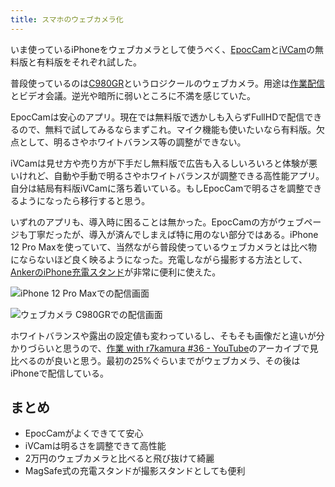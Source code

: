 ```yaml
---
title: スマホのウェブカメラ化
---
```

いま使っているiPhoneをウェブカメラとして使うべく、[EpocCam](https://www.elgato.com/ja/epoccam)と[iVCam](https://www.e2esoft.com/ivcam/)の無料版と有料版をそれぞれ試した。

普段使っているのは[C980GR](https://r7kamura.com/articles/2020-09-23-web-camera)というロジクールのウェブカメラ。用途は[作業配信](https://www.youtube.com/c/r7kamura)とビデオ会議。逆光や暗所に弱いところに不満を感じていた。

EpocCamは安心のアプリ。現在では無料版で透かしも入らずFullHDで配信できるので、無料で試してみるならまずこれ。マイク機能も使いたいなら有料版。欠点として、明るさやホワイトバランス等の調整ができない。

iVCamは見せ方や売り方が下手だし無料版で広告も入るしいろいろと体験が悪いけれど、自動や手動で明るさやホワイトバランスが調整できる高性能アプリ。自分は結局有料版iVCamに落ち着いている。もしEpocCamで明るさを調整できるようになったら移行すると思う。

いずれのアプリも、導入時に困ることは無かった。EpocCamの方がウェブページも丁寧だったが、導入が済んでしまえば特に用のない部分ではある。iPhone 12 Pro Maxを使っていて、当然ながら普段使っているウェブカメラとは比べ物にならないほど良く映るようになった。充電しながら撮影する方法として、[AnkerのiPhone充電スタンド](https://r7kamura.com/articles/2021-09-06-anker-iphone-stand)が非常に便利に使えた。

![](https://lh3.googleusercontent.com/docs/ADP-6oFiQW-JDw1LRP6NpUkJdsQJ-o92ICoMvhruaIdgdk2kKHuXDfhtwHmVnh4RNKL1AHk14Xck4f3cBnAxB8H_NAgr0dh6YDeIcHnhLZmYKiKL6yff-5_zD9Z7mRHya4TzTQtBjW9C3msEyW6p7f3PewHhSpQmS72a3DSUt8KNk5hn6PH_GSJmZXyYzRSm838hVpY2A_CjGt7qxCO4NxgXDqitZgfXTkEFwYvWpeEhfFLielt6j4s3GVjAw6eAS4oGWZZlYB6FYdkL77uZEhkWOulvDzOpPS6y14YFrOSWZi3eMZ_SZMByhoEPlTDxcLzUGdi10U7Ij5yHn_Cg1nGnitEvUCHBteldrFCDgdEdV5Q0uP8urQusmNcswsLHT7G1rAYYgjPwuBYj9TYfu-p0UcTrZLhPXpK4a3INMNo2aEsVfwFCXLl3lg4BEwk2r7aihztRSq97Id-q1HTHlSd9O_tfKJvCIX6j8pXoUhhNagaDmxayJRnacluOzZliC3IdaJNoxk5V-w98XBt3T2vC7hNk5vC50zLz7-fwKQoKq-iwox66F3hSWzNL4vSHtytgeR50y5mbK6Ltb52L72L_ySfxj8nBMLFHMdBEmJKa_UteRU1m9vhWipq7gt-RHTk83Wn9yaSE8NDFxx93caW4rgAhGIt05xzxHT993UZ_s6JHusBeYNOOq89tjp9L1Pjf2FiBXgfOWQCRHA7yJ6jhG38b8RjBmOV7kGu6nupY6WzTfkW95cu-4U4OuZIuiULN9_eAv1f2HjcNKoKZRN7gIe3Bc_i0M1I-DDlWFnYvcy3-W1lsqv-bVBcdHuObPKY5oUoAL4nHJifgNAgnW9BrVTXbv0d1RSdczUD0bdA81YCm46rxr2eDrwQ4HuKc0RrenDa6lLCYUU_WB6_VDhsSpJz3VfM6jB_OODrdzGozZ6ObStzH4WZ86kr_e5ZEQfJP9SLi09JBYh1HXSpb4BbdH4L_sjUeHdCUTwyLHZSLVHungUc3ZJoi3vaE7D8UfDvleN4hj5qmTOneoAtM7GFpT1LcOhm-0b9GVe7LXLFxRXJ8yfbQvrChNv39CWjy4cHM3RPEUf92rBeNkqUoFxSQrHf6XF7LrYm32VoINJI_jFJaInhIEVpM5VeMOvkH4L6ORsg7gQH_P6s-1YoddgZkEgGD5e5nPVl85E7FoGaHZkbv40KR5JngEVj-5TvMoozUEDqjTYedzG3AsQpxMAscpG-T4U6VbHsBUTxtNA5pZkAJEfzp "iPhone 12 Pro Maxでの配信画面")

![](https://lh3.googleusercontent.com/docs/ADP-6oGTQ23o_NCMAoAqMHvj--LzDoDbUJSu0F1_qSHLvai9R1PHewhuNufD7H_96EdLu_1_WNmUrl-dAok51WDoToQgZlqfpy_v2WYOD2E63ZVXUy9al26P9A4uT6yZLU6O-GHRs9HVkKC5ootcB0KFWcP2eL15axaxD61GuI_-RIOG_bxjhNp4mRqmmjvvuIyVQSlT1UfeYW9OP4UNRKoaBL8EQMlvahrsifly-6-w8NO0Ub4P3FkHamv8Gr1stioGj_YEyBAxQh_hiWBSZqqOA4UeH8xe0hkKcFVooPfPKPgTQT6WFys1XhYrsZ_AMoKJ9ya4zeLvIaWZscpahnnu8WQ8m3Ds5J620Vm9QCWM33vri60E7GJm2abnAPN2Nw6OLboLBqd-HXei82lVHsvI1I3IUiiEgs2q4JX2_4-X6Sm8qZ9jhtKH92FiIPxgf8CCdNc-E8fU_KT93u8EpmPmxPy-RJY1nVDs0Y0P7CX70XmLcAkhH_gL-AB4FkJvWE4F7z0xDDtJAs8pOgPzgAfS8_fQIW7pZAkHfkTsmMU4nLwsxZaU_6BgzFvPacRhU68ywhH12bqJ02lRMpvZgo1fAg75kigVt-80OxNBvwoDY9CGWhAfkMkhx8e75rINZjMa-ns1JdM1_330_YAs5sgM14PeXw94Q_Sc4dSWaz95C75JlbpPHUZD9GeTc3QuJVti3YA1KbJU85z_9KryyhvJWo2AdlhF7upulYkt9fyv_lmshFhhkW_KAKT9znBBG_5bubCXDiTffmAKfQ2QO-IlLfNKhZ6y5GsJ50HP0OHeyZ5UTD69ttlcPMSE98zYOXzY3tF1Kcjy4ZnsORQWEVBfs2xSoLMLUDaGI3oD3piyoC3uOOJx4ma9WWNE7oG35j91kgWSOvkXY2Z6FNCy4thzy-SZZs1_xGyrNJ1iC9hpg-HlxBswkiGsUNdRGnUKq9plQM0JQyMiRRWweE6NSUU2eHHAcZKpOKeJf9z2pOE77DLBHuv06greUvjx-tWJoUy0zE9-tx44NXAOdeuPtnBEtLElXw5UcfP5zvQpxlxjJiON1sS6u3w1wq98wiP9Yk9lY0m25MIbE7T5VVyP2TYmiEfeAY2UXRsBl2TBkDOyHQkIdSrPd8B0VZx0EVR4kctxkj_CinsR7N_4_9lE2N7YA8D_FgWFkmVfIN3cW7USG639I22ZdulQhQFhwUmWrCea691Iy7oi2os6mFaOv5U93LDggqONqe3fhIELYyrHUQk51J2H "ウェブカメラ C980GRでの配信画面")

ホワイトバランスや露出の設定値も変わっているし、そもそも画像だと違いが分かりづらいと思うので、[作業 with r7kamura #36 - YouTube](https://www.youtube.com/watch?v=Nmf0NRTqbyw)のアーカイブで見比べるのが良いと思う。最初の25%ぐらいまでがウェブカメラ、その後はiPhoneで配信している。

まとめ
---

*   EpocCamがよくできてて安心
*   iVCamは明るさを調整できて高性能
*   2万円のウェブカメラと比べると飛び抜けて綺麗
*   MagSafe式の充電スタンドが撮影スタンドとしても便利
